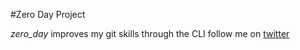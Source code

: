 #Zero Day Project

*zero_day* improves my git skills through the CLI
follow me on [twitter](https://twitter.com/bagoviggo)
